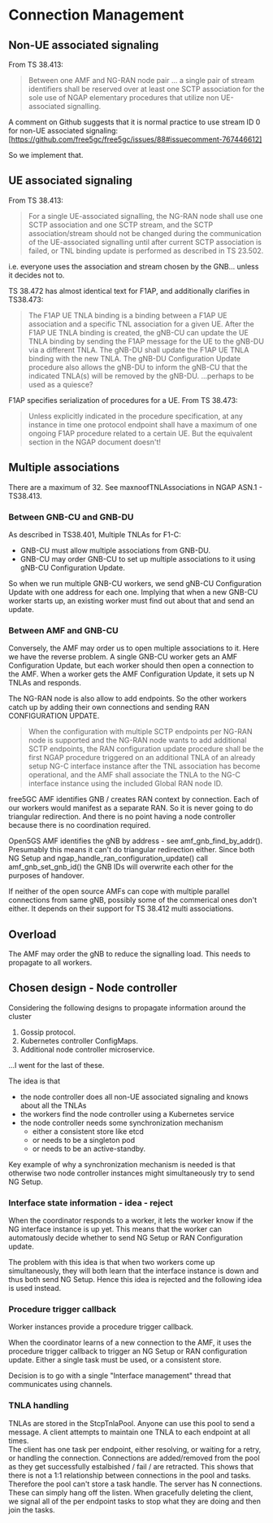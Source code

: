 # Connection Management

## Non-UE associated signaling

From TS 38.413:

> Between one AMF and NG-RAN node pair ... a single pair of stream identifiers shall be reserved over at least one SCTP association for the sole use of NGAP elementary  procedures that utilize non UE-associated signalling.

A comment on Github suggests that it is normal practice to use stream ID 0 for non-UE associated signaling: [https://github.com/free5gc/free5gc/issues/88#issuecomment-767446612]

So we implement that.

## UE associated signaling

From TS 38.413:
> For a single UE-associated signalling, the NG-RAN node shall use one SCTP association and one SCTP stream, and the SCTP association/stream should not be changed during the communication of the UE-associated signalling until after current SCTP association is failed, or TNL binding update is performed as described in TS 23.502.

i.e. everyone uses the association and stream chosen by the GNB... unless it decides not to.

TS 38.472 has almost identical text for F1AP, and additionally clarifies in TS38.473:
> The F1AP UE TNLA binding is a binding between a F1AP UE association and a specific TNL association for a given UE. After the F1AP UE TNLA binding is created, the gNB-CU can update the UE TNLA binding by sending the F1AP message for the UE to the gNB-DU via a different TNLA. The gNB-DU shall update the F1AP UE TNLA binding with the new TNLA.
The gNB-DU Configuration Update procedure also allows the gNB-DU to inform the gNB-CU that the indicated TNLA(s) will be removed by the gNB-DU.
...perhaps to be used as a quiesce?

F1AP specifies serialization of procedures for a UE.  From TS 38.473:
> Unless explicitly indicated in the procedure specification, at any instance in time one protocol endpoint shall have a maximum of one ongoing F1AP procedure related to a certain UE.
But the equivalent section in the NGAP document doesn't!

## Multiple associations

There are a maximum of 32.  See maxnoofTNLAssociations in NGAP ASN.1 - TS38.413.

### Between GNB-CU and GNB-DU

As described in TS38.401, Multiple TNLAs for F1-C:

- GNB-CU must allow multiple associations from GNB-DU.
- GNB-CU may order GNB-CU to set up multiple associations to it using gNB-CU Configuration Update.

So when we run multiple GNB-CU workers, we send gNB-CU Configuration Update with one address for each one.
Implying that when a new GNB-CU worker starts up, an existing worker must find out about that and send an update.

### Between AMF and GNB-CU

Conversely, the AMF may order us to open multiple associations to it.  Here we have the reverse problem.  A single GNB-CU worker gets an AMF Configuration Update, but each worker should then open a connection to the AMF.  When a worker gets the AMF Configuration Update, it sets up N TNLAs and responds.  

The NG-RAN node is also allow to add endpoints.  So the other workers catch up by adding their own connections and sending RAN CONFIGURATION UPDATE.

> When the configuration with multiple SCTP endpoints per NG-RAN node is supported and the NG-RAN node wants to add additional SCTP endpoints, the RAN configuration update procedure shall be the first NGAP procedure triggered on an additional TNLA of an already setup NG-C interface instance after the TNL association has become operational, and the AMF shall associate the TNLA to the NG-C interface instance using the included Global RAN node ID.

free5GC AMF identifies GNB / creates RAN context by connection.  Each of our workers would manifest as a separate RAN.  So it is never going to do triangular redirection.  And there is no point having a node controller because there is no coordination required.

Open5GS AMF identifies the gNB by address - see amf_gnb_find_by_addr().  Presumably this means it can't do triangular redirection either.  Since both NG Setup and ngap_handle_ran_configuration_update() call amf_gnb_set_gnb_id() the GNB IDs will overwrite each other for the purposes of handover.

If neither of the open source AMFs can cope with multiple parallel connections from same gNB, possibly some of the commerical ones don't either.  It depends on their support for TS 38.412 multi associations.

## Overload

The AMF may order the gNB to reduce the signalling load.  This needs to propagate to all workers.

## Chosen design - Node controller

Considering the following designs to propagate information around the cluster

1. Gossip protocol.  
2. Kubernetes controller ConfigMaps.
3. Additional node controller microservice.

...I went for the last of these.

The idea is that

- the node controller does all non-UE associated signaling and knows about all the TNLAs
- the workers find the node controller using a Kubernetes service
- the node controller needs some synchronization mechanism
  - either a consistent store like etcd
  - or needs to be a singleton pod
  - or needs to be an active-standby.
  
Key example of why a synchronization mechanism is needed is that otherwise two node controller instances might simultaneously try to send NG Setup.

### Interface state information - idea - reject

When the coordinator responds to a worker, it lets the worker know if the NG interface instance is up yet.  This means that the worker can automatously decide whether to send NG Setup or RAN Configuration update.

The problem with this idea is that when two workers come up simultaneously, they will both learn that the interface instance is down and thus both send NG Setup.  Hence this idea is rejected and the following idea is used instead.

### Procedure trigger callback

Worker instances provide a procedure trigger callback.  

When the coordinator learns of a new connection to the AMF, it uses the procedure trigger callback to trigger an NG Setup or RAN configuration update.  Either a single task must be used, or a consistent store.

Decision is to go with a single "Interface management" thread that communicates using channels.

### TNLA handling

TNLAs are stored in the StcpTnlaPool.  Anyone can use this pool to send a message.
A client attempts to maintain one TNLA to each endpoint at all times.  
The client has one task per endpoint, either resolving, or waiting for a retry, or handling the connection.  Connections are added/removed from the pool as they get successfully estalbished / fail / are retracted.  This shows that there is not a 1:1 relationship between connections in the pool and tasks.  Therefore the pool can't store a task handle.
The server has N connections.  These can simply hang off the listen.
When gracefully deleting the client, we signal all of the per endpoint tasks to stop what they are doing and then join the tasks.
